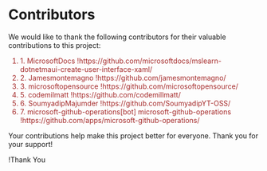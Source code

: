 # Contributors

We would like to thank the following contributors for their valuable contributions to this project:

<ol>
  <li style="color:brown;">1. MicrosoftDocs !https://github.com/microsoftdocs/mslearn-dotnetmaui-create-user-interface-xaml/</li>
  <li style="color:brown;">2. Jamesmontemagno !https://github.com/jamesmontemagno/</li>
  <li style="color:brown;">3. microsoftopensource !https://github.com/microsoftopensource/</li>
  <li style="color:brown;">5. codemilmatt !https://github.com/codemillmatt/</li>
  <li style="color:brown;">6. SoumyadipMajumder !https://github.com/SoumyadipYT-OSS/</li>
  <li style="color:brown;">7. microsoft-github-operations[bot] microsoft-github-operations !https://github.com/apps/microsoft-github-operations/</li>
</ol>

Your contributions help make this project better for everyone. Thank you for your support!

!Thank You

